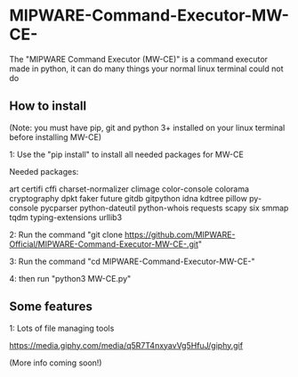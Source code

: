 # MIPWARE-Command-Executor-MW-CE-


The "MIPWARE Command Executor (MW-CE)" is a command executor made in python, it can do many things your normal linux terminal could not do

## How to install

(Note: you must have pip, git and python 3+ installed on your linux terminal before installing MW-CE)

1: Use the "pip install" to install all needed packages for MW-CE

Needed packages:

art
certifi
cffi
charset-normalizer
climage
color-console
colorama
cryptography
dpkt
faker
future
gitdb
gitpython
idna
kdtree
pillow
py-console
pycparser
python-dateutil
python-whois
requests
scapy
six
smmap
tqdm
typing-extensions
urllib3

2: Run the command "git clone https://github.com/MIPWARE-Official/MIPWARE-Command-Executor-MW-CE-.git"

3: Run the command "cd MIPWARE-Command-Executor-MW-CE-"

4: then run "python3 MW-CE.py"

## Some features

1: Lots of file managing tools

https://media.giphy.com/media/q5R7T4nxyavVg5HfuJ/giphy.gif

(More info coming soon!)
